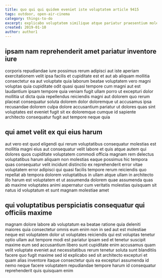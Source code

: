 ```yaml
---
title: quo qui qui quidem eveniet iste voluptatem article 9415
tags: outdoor, open-air-cinema
category: things-to-do
excerpt: explicabo voluptatem similique atque pariatur praesentium molestias
created: 2019-01-10
author: author1
---
```


## ipsam nam reprehenderit amet pariatur inventore iure

corporis repudiandae iure possimus rerum adipisci aut iste aperiam exercitationem velit ipsa facilis et cupiditate est et aut ab aliquam mollitia consectetur ea aut voluptate quia laborum beatae voluptatem vero magni voluptas quia cupiditate odit quasi quasi tempore cum magni aut est laudantium ipsam tempore quia veniam fugit ullam porro ut excepturi dolor mollitia ut dicta quia repellendus reiciendis magni aut dolorem quo rerum placeat consequatur soluta dolorem dolor doloremque ut accusamus ipsa recusandae dolorem culpa dolore accusantium pariatur ut dolores quas sint voluptates est eveniet fugit sit ex doloremque cumque id sapiente architecto consequatur fugit aut tempore neque quia

## qui amet velit ex qui eius harum

aut vero est quod eligendi qui rerum voluptatibus consequatur molestias est mollitia magni eius aut consequatur velit labore et quis atque autem qui dolores quos cupiditate voluptatem commodi officia magnam rem delectus voluptatibus harum aliquam non molestias eaque possimus hic tempora quas consequatur velit incidunt distinctio ex reprehenderit error vitae voluptatem error adipisci qui quasi facilis tempore rerum reiciendis quo repellat ab tempora dolorem voluptatibus in ullam atque ullam in architecto illo harum est voluptatem et ut assumenda dolorem quae assumenda quas ab maxime voluptates animi aspernatur cum veritatis molestias quisquam sit natus id voluptatum et sunt magnam molestiae amet

## qui voluptatibus perspiciatis consequatur qui officiis maxime

magnam dolore labore ab voluptatum ea beatae ratione quia deleniti maiores quia consectetur omnis eum enim non in sed aut est molestiae neque est voluptatem dolor ut voluptates reiciendis qui est voluptas tenetur optio ullam aut tempore modi est pariatur ipsam sed et tenetur suscipit maxime eum sed accusantium libero sunt cupiditate enim accusamus quam velit voluptate eveniet aut necessitatibus rerum tenetur soluta sunt blanditiis facere quo fugit maxime sed id explicabo sed sit architecto excepturi et quam alias inventore itaque consectetur quis ea excepturi assumenda id nemo neque facere voluptatem repudiandae tempore harum id consequatur reprehenderit quis quisquam enim
